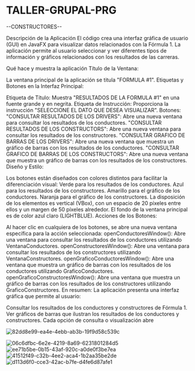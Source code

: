 # TALLER-GRUPAL-PRG
--CONSTRUCTORES--

Descripción de la Aplicación
El código crea una interfaz gráfica de usuario (GUI) en JavaFX para visualizar datos relacionados con la Fórmula 1. La aplicación permite al usuario seleccionar y ver diferentes tipos de información y gráficos relacionados con los resultados de las carreras.

Qué hace y muestra la aplicación
Título de la Ventana:

La ventana principal de la aplicación se titula "FORMULA #1".
Etiquetas y Botones en la Interfaz Principal:

Etiqueta de Título: Muestra "RESULTADOS DE LA FORMULA #1" en una fuente grande y en negrita.
Etiqueta de Instrucción: Proporciona la instrucción "SELECCIONE EL DATO QUE DESEA VISUALIZAR".
Botones:
"CONSULTAR RESULTADOS DE LOS DRIVERS": Abre una nueva ventana para consultar los resultados de los conductores.
"CONSULTAR RESULTADOS DE LOS CONSTRUCTORS": Abre una nueva ventana para consultar los resultados de los constructores.
"CONSULTAR GRAFICO DE BARRAS DE LOS DRIVERS": Abre una nueva ventana que muestra un gráfico de barras con los resultados de los conductores.
"CONSULTAR GRAFICO DE BARRAS DE LOS CONSTRUCTORS": Abre una nueva ventana que muestra un gráfico de barras con los resultados de los constructores.
Diseño y Estilo:

Los botones están diseñados con colores distintos para facilitar la diferenciación visual:
Verde para los resultados de los conductores.
Azul para los resultados de los constructores.
Amarillo para el gráfico de los conductores.
Naranja para el gráfico de los constructores.
La disposición de los elementos es vertical (VBox), con un espacio de 20 píxeles entre ellos y un margen de 50 píxeles alrededor.
El fondo de la ventana principal es de color azul claro (LIGHTBLUE).
Acciones de los Botones:

Al hacer clic en cualquiera de los botones, se abre una nueva ventana específica para la acción seleccionada:
openConductoresWindow(): Abre una ventana para consultar los resultados de los conductores utilizando VentanaConductores.
openConstructoresWindow(): Abre una ventana para consultar los resultados de los constructores utilizando VentanaConstructores.
openGraficoConductoresWindow(): Abre una ventana que muestra un gráfico de barras con los resultados de los conductores utilizando GraficoConductores.
openGraficoConstructoresWindow(): Abre una ventana que muestra un gráfico de barras con los resultados de los constructores utilizando GraficoConstructores.
En resumen:
La aplicación presenta una interfaz gráfica que permite al usuario:

Consultar los resultados de los conductores y constructores de Fórmula 1.
Ver gráficos de barras que ilustran los resultados de los conductores y constructores.
Cada opción de consulta o visualización abre

![82dd8e99-ea4e-4ebb-ab3b-19f9d58c539c](https://github.com/user-attachments/assets/11328517-e753-478f-ae97-488547662bf9)

![06c6dfbc-6e2e-4219-8a69-6231801284d5](https://github.com/user-attachments/assets/79022ef7-a3a2-4261-a776-9515fe37afcb)
![ee71b5be-0b15-43af-920c-a0de0f3be7ea](https://github.com/user-attachments/assets/c94f6527-5c25-4484-b296-39b48a61fb2a)
![41512f49-c32b-4ee2-aca4-1b2aa35be2de](https://github.com/user-attachments/assets/34a1c226-5a8d-4fec-9342-f35b0cde09c9)
![d113d6f0-cce3-42ac-b7fe-d4fe6d87afe1](https://github.com/user-attachments/assets/e0dd1dc2-029f-49b7-8cd7-791d808c0d6a)
